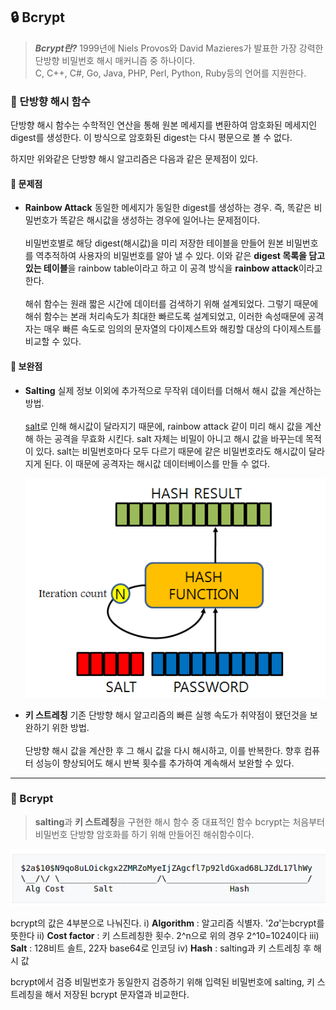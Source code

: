 ## 🔒 Bcrypt

> ***Bcrypt란?***
1999년에 Niels Provos와 David Mazieres가 발표한 가장 강력한 단방향 비밀번호 해시 매커니즘 중 하나이다.<br>
C, C++, C#, Go, Java, PHP, Perl, Python, Ruby등의 언어를 지원한다.

### 🧩  단방향 해시 함수
단방향 해시 함수는 수학적인 연산을 통해 원본 메세지를 변환하여 암호화된 메세지인 digest를 생성한다. 이 방식으로 암호화된 digest는 다시 평문으로 볼 수 없다.

하지만 위와같은 단방향 해시 알고리즘은 다음과 같은 문제점이 있다.

#### 📍 문제점
* **Rainbow Attack**
    동일한 메세지가 동일한 digest를 생성하는 경우. 즉, 똑같은 비밀번호가 똑같은 해시값을 생성하는 경우에 일어나는 문제점이다.<br><br>
    비밀번호별로 해당 digest(해시값)을 미리 저장한 테이블을 만들어 원본 비밀번호를 역추적하여 사용자의 비밀번호를 알아 낼 수 있다. 이와 같은 **digest 목록을 담고 있는 테이블**을 rainbow table이라고 하고 이 공격 방식을 **rainbow attack**이라고 한다.
    <br><br>
    해쉬 함수는 원래 짧은 시간에 데이터를 검색하기 위해 설계되었다. 그렇기 때문에 해쉬 함수는 본래 처리속도가 최대한 빠르도록 설계되었고, 이러한 속성때문에 공격자는 매우 빠른 속도로 임의의 문자열의 다이제스트와 해킹할 대상의 다이제스트를 비교할 수 있다.

#### 📍 보완점
* **Salting**
    실제 정보 이외에 추가적으로 무작위 데이터를 더해서 해시 값을 계산하는 방법.<br><br> [salt]()로 인해 해시값이 달라지기 때문에, rainbow attack 같이 미리 해시 값을 계산해 하는 공격을 무효화 시킨다. salt 자체는 비밀이 아니고 해시 값을 바꾸는데 목적이 있다. salt는 비밀번호마다 모두 다르기 때문에 같은 비밀번호라도 해시값이 달라지게 된다. 이 때문에 공격자는 해시값 데이터베이스를 만들 수 없다.

    <div align="center">
        <img src="./img/salt.png">
    </div>

* **키 스트레칭**
    기존 단방향 해시 알고리즘의 빠른 실행 속도가 취약점이 됐던것을 보완하기 위한 방법.<br><br> 단방향 해시 값을 계산한 후 그 해시 값을 다시 해시하고, 이를 반복한다. 향후 컴퓨터 성능이 향상되어도 해시 반복 횟수를 추가하여 계속해서 보완할 수 있다.

---
### 🔗 Bcrypt
> **salting**과 **키 스트레칭**을 구현한 해시 함수 중 대표적인 함수
bcrypt는 처음부터 비밀번호 단방향 암호화를 하기 위해 만들어진 해쉬함수이다.

<div align="center">
    <img src="./img/Bcrypt.png">
</div>

bcrypt의 값은 4부분으로 나눠진다.
i) **Algorithm** : 알고리즘 식별자. '$2a$'는bcrypt를 뜻한다
ii) **Cost factor** : 키 스트레칭한 횟수. 2^n으로 위의 경우 2^10=1024이다
iii) **Salt** : 128비트 솔트, 22자 base64로 인코딩
iv) **Hash** : salting과 키 스트레칭 후 해시 값

bcrypt에서 검증
비밀번호가 동일한지 검증하기 위해 입력된 비밀번호에 salting, 키 스트레칭을 해서 저장된 bcrypt 문자열과 비교한다.

